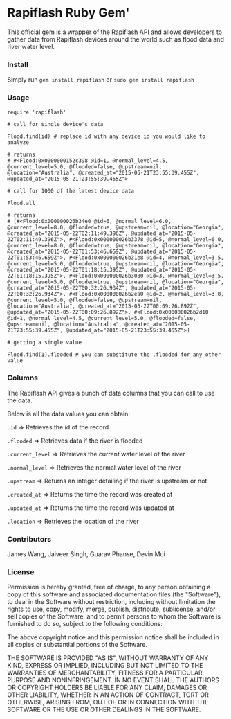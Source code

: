 # Rapiflash Ruby Gem'

This official gem is a wrapper of the Rapiflash API and allows developers to gather data from Rapiflash devices around the world such as flood data and river water level.

### Install

Simply run `gem install rapiflash` or `sudo gem install rapiflash`

### Usage

```
require 'rapiflash'

# call for single device's data

Flood.find(id) # replace id with any device id you would like to analyze

# returns
# #<Flood:0x0000000152c398 @id=1, @normal_level=4.5, @current_level=5.0, @flooded=false, @upstream=nil, @location="Australia", @created_at="2015-05-21T23:55:39.455Z", @updated_at="2015-05-21T23:55:39.455Z">

# call for 1000 of the latest device data

Flood.all

# returns
# [#<Flood:0x000000026b34e0 @id=6, @normal_level=6.0, @current_level=8.0, @flooded=true, @upstream=nil, @location="Georgia", @created_at="2015-05-22T02:11:49.396Z", @updated_at="2015-05-22T02:11:49.396Z">, #<Flood:0x000000026b3378 @id=5, @normal_level=6.0, @current_level=8.0, @flooded=true, @upstream=nil, @location="Georgia", @created_at="2015-05-22T01:53:46.659Z", @updated_at="2015-05-22T01:53:46.659Z">, #<Flood:0x000000026b31e8 @id=4, @normal_level=3.5, @current_level=5.0, @flooded=true, @upstream=nil, @location="Georgia", @created_at="2015-05-22T01:18:15.395Z", @updated_at="2015-05-22T01:18:15.395Z">, #<Flood:0x000000026b3080 @id=3, @normal_level=3.5, @current_level=5.0, @flooded=true, @upstream=nil, @location="Georgia", @created_at="2015-05-22T00:32:26.934Z", @updated_at="2015-05-22T00:32:26.934Z">, #<Flood:0x000000026b2ea0 @id=2, @normal_level=3.0, @current_level=5.0, @flooded=false, @upstream=nil, @location="Australia", @created_at="2015-05-22T00:09:26.892Z", @updated_at="2015-05-22T00:09:26.892Z">, #<Flood:0x000000026b2d10 @id=1, @normal_level=4.5, @current_level=5.0, @flooded=false, @upstream=nil, @location="Australia", @created_at="2015-05-21T23:55:39.455Z", @updated_at="2015-05-21T23:55:39.455Z">]

# getting a single value

Flood.find(1).flooded # you can substitute the .flooded for any other value
```

### Columns

The Rapiflash API gives a bunch of data columns that you can call to use the data.

Below is all the data values you can obtain:

`.id` => Retrieves the id of the record

`.flooded` => Retrieves data if the river is flooded

`.current_level` => Retrieves the current water level of the river

`.normal_level` => Retrieves the normal water level of the river

`.upstream` => Returns an integer detailing if the river is upstream or not

`.created_at` => Returns the time the record was created at

`.updated_at` => Returns the time the record was updated at 

`.location` => Retrieves the location of the river

### Contributors

James Wang, Jaiveer Singh, Guarav Phanse, Devin Mui

### License

Permission is hereby granted, free of charge, to any person obtaining a copy of this software and associated documentation files (the "Software"), to deal in the Software without restriction, including without limitation the rights to use, copy, modify, merge, publish, distribute, sublicense, and/or sell copies of the Software, and to permit persons to whom the Software is furnished to do so, subject to the following conditions:

The above copyright notice and this permission notice shall be included in all copies or substantial portions of the Software.

THE SOFTWARE IS PROVIDED "AS IS", WITHOUT WARRANTY OF ANY KIND, EXPRESS OR IMPLIED, INCLUDING BUT NOT LIMITED TO THE WARRANTIES OF MERCHANTABILITY, FITNESS FOR A PARTICULAR PURPOSE AND NONINFRINGEMENT. IN NO EVENT SHALL THE AUTHORS OR COPYRIGHT HOLDERS BE LIABLE FOR ANY CLAIM, DAMAGES OR OTHER LIABILITY, WHETHER IN AN ACTION OF CONTRACT, TORT OR OTHERWISE, ARISING FROM, OUT OF OR IN CONNECTION WITH THE SOFTWARE OR THE USE OR OTHER DEALINGS IN THE SOFTWARE.
